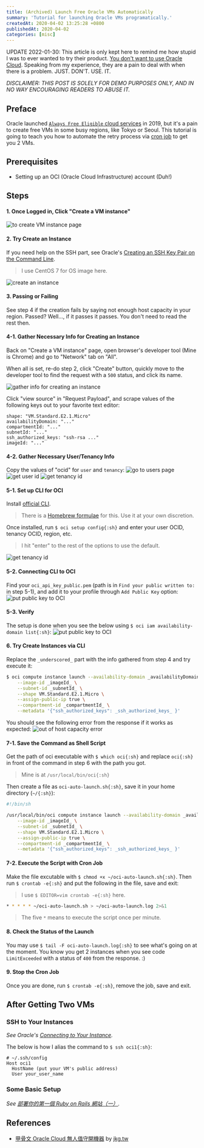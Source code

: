 ```yaml
---
title: (Archived) Launch Free Oracle VMs Automatically
summary: 'Tutorial for launching Oracle VMs programatically.'
createdAt: 2020-04-02 13:25:28 +0800
publishedAt: 2020-04-02
categories: [misc]
---
```


UPDATE 2022-01-30: This article is only kept here to remind me how stupid I was to ever wanted to try their product. [You don't want to use Oracle Cloud](https://www.brightworkresearch.com/the-problem-with-the-oracle-cloud-and-colocation). Speaking from my experience, they are a pain to deal with when there is a problem. JUST. DON'T. USE. IT.

_DISCLAIMER: THIS POST IS SOLELY FOR DEMO PURPOSES ONLY, AND IN NO WAY ENCOURAGING READERS TO ABUSE IT._

## Preface

Oracle launched [`Always Free Eligible` cloud services](https://www.oracle.com/corporate/pressrelease/oow19-oracle-free-tier-091619.html) in 2019, but it's a pain to create free VMs in some busy regions, like Tokyo or Seoul. This tutorial is going to teach you how to automate the retry process via [cron job](https://en.wikipedia.org/wiki/Cron) to get you 2 VMs.

## Prerequisites

- Setting up an OCI (Oracle Cloud Infrastructure) account (Duh!)

## Steps

#### 1. Once Logged in, Click "Create a VM instance"

![to create VM instance page](/assets/images/autolaunch-oracle-vm/1.png)

#### 2. Try Create an Instance

If you need help on the SSH part, see Oracle's [Creating an SSH Key Pair on the Command Line](https://docs.cloud.oracle.com/en-us/iaas/Content/Compute/Tasks/managingkeypairs.htm).

> I use CentOS 7 for OS image here.

![create an instance](/assets/images/autolaunch-oracle-vm/2.png)

#### 3. Passing or Failing

See step 4 if the creation fails by saying not enough host capacity in your region.
Passed? Well..., if it passes it passes. You don't need to read the rest then.

#### 4-1. Gather Necessary Info for Creating an Instance

Back on "Create a VM instance" page, open browser's developer tool (Mine is Chrome) and go to "Network" tab on "All".

When all is set, re-do step 2, click "Create" button, quickly move to the developer tool to find the request with a `500` status, and click its name.

![gather info for creating an instance](/assets/images/autolaunch-oracle-vm/3.png)

Click "view source" in "Request Payload", and scrape values of the following keys out to your favorite text editor:

```
shape: "VM.Standard.E2.1.Micro"
availabilityDomain: "..."
compartmentId: "..."
subnetId: "..."
ssh_authorized_keys: "ssh-rsa ..."
imageId: "..."
```

#### 4-2. Gather Necessary User/Tenancy Info

Copy the values of "ocid" for `user` and `tenancy`:
![go to users page](/assets/images/autolaunch-oracle-vm/4.png)
![get user id](/assets/images/autolaunch-oracle-vm/5.png)
![get tenancy id](/assets/images/autolaunch-oracle-vm/6.png)

#### 5-1. Set up CLI for OCI

Install [official CLI](https://github.com/oracle/oci-cli).

> There is a [Homebrew formulae](https://github.com/jpoon/homebrew-oci-cli) for this. Use it at your own discretion.

Once installed, run `$ oci setup config{:sh}` and enter your user OCID, tenancy OCID, region, etc.

> I hit "enter" to the rest of the options to use the default.

![get tenancy id](/assets/images/autolaunch-oracle-vm/7.png)

#### 5-2. Connecting CLI to OCI

Find your `oci_api_key_public.pem` (path is in `Find your public written to:` in step 5-1), and add it to your profile through `Add Public Key` option:
![put public key to OCI](/assets/images/autolaunch-oracle-vm/8.png)

#### 5-3. Verify

The setup is done when you see the below using `$ oci iam availability-domain list{:sh}`:
![put public key to OCI](/assets/images/autolaunch-oracle-vm/9.png)

#### 6. Try Create Instances via CLI

Replace the `_underscored_` part with the info gathered from step 4 and try execute it:

```sh
$ oci compute instance launch --availability-domain _availabilityDomain_ \
    --image-id _imageId_ \
    --subnet-id _subnetId_ \
    --shape VM.Standard.E2.1.Micro \
    --assign-public-ip true \
    --compartment-id _compartmentId_ \
    --metadata '{"ssh_authorized_keys": _ssh_authorized_keys_ }'
```

You should see the following error from the response if it works as expected:
![out of host capacity error](/assets/images/autolaunch-oracle-vm/10.png)

#### 7-1. Save the Command as Shell Script

Get the path of oci executable with `$ which oci{:sh}` and replace `oci{:sh}` in front of the command in step 6 with the path you got.

> Mine is at `/usr/local/bin/oci{:sh}`

Then create a file as `oci-auto-launch.sh{:sh}`, save it in your home directory (`~/{:sh}`):

```sh
#!/bin/sh

/usr/local/bin/oci compute instance launch --availability-domain _availabilityDomain_ \
    --image-id _imageId_ \
    --subnet-id _subnetId_ \
    --shape VM.Standard.E2.1.Micro \
    --assign-public-ip true \
    --compartment-id _compartmentId_ \
    --metadata '{"ssh_authorized_keys": _ssh_authorized_keys_ }'
```

#### 7-2. Execute the Script with Cron Job

Make the file excutable with `$ chmod +x ~/oci-auto-launch.sh{:sh}`. Then run `$ crontab -e{:sh}` and put the following in the file, save and exit:

> I use `$ EDITOR=vim crontab -e{:sh}` here.

```sh
* * * * * ~/oci-auto-launch.sh > ~/oci-auto-launch.log 2>&1
```

> The five `*` means to execute the script once per minute.

#### 8. Check the Status of the Launch

You may use `$ tail -F oci-auto-launch.log{:sh}` to see what's going on at the moment. You know you get 2 instances when you see code `LimitExceeded` with a status of `400` from the response. :)

#### 9. Stop the Cron Job

Once you are done, run `$ crontab -e{:sh}`, remove the job, save and exit.

## After Getting Two VMs

### SSH to Your Instances

_See Oracle's [Connecting to Your Instance](https://docs.cloud.oracle.com/en-us/iaas/Content/GSG/Tasks/testingconnection.htm)._

The below is how I alias the command to `$ ssh oci1{:sh}`:

```
# ~/.ssh/config
Host oci1
  HostName (put your VM's public address)
  User your_user_name
```

### Some Basic Setup

_See [部署你的第一個 Ruby on Rails 網站（一）](https://blog.frost.tw/posts/2018/03/20/Getting-started-deploy-your-Ruby-on-Rails-Part-1/)._

## References

- [甲骨文 Oracle Cloud 無人值守開機器](https://www.jkg.tw/p3207/) by [jkg.tw](https://www.jkg.tw/)

